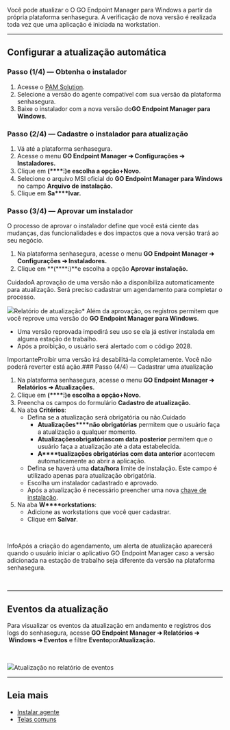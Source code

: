 Você pode atualizar o O GO Endpoint Manager para Windows a partir da própria plataforma senhasegura. A verificação de nova versão é realizada toda vez que uma aplicação é iniciada na workstation. 



---

## Configurar a atualização automática

### Passo (1/4\) — Obtenha o instalador

1. Acesse o [PAM Solution](https://suporte.senhasegura.com.br/en/support/solutions/articles/22000270150-go-endpoint-manager-for-windows-pedm-).
2. Selecione a versão do agente compatível com sua versão da plataforma senhasegura.
3. Baixe o instalador com a nova versão do**GO Endpoint Manager para Windows**.

### Passo (2/4\) — Cadastre o instalador para atualização

1. Vá até a plataforma senhasegura.
2. Acesse o menu **GO Endpoint Manager ➔ Configurações ➔ Instaladores.**
3. Clique em **(****⁝)**e escolha a opção**\+Novo.**
4. Selecione o arquivo MSI oficial do **GO Endpoint Manager para Windows** no campo **Arquivo de instalação.**
5. Clique em **Sa****lvar.**

### Passo (3/4\) — Aprovar um instalador

O processo de aprovar o instalador define que você está ciente das mudanças, das funcionalidades e dos impactos que a nova versão trará ao seu negócio.

1. Na plataforma senhasegura, acesse o menu **GO Endpoint Manager ➔ Configurações ➔ Instaladores.**
2. Clique em **(****⁝)**e escolha a opção **Aprovar instalação.**

CuidadoA aprovação de uma versão não a disponibiliza automaticamente para atualização. Será preciso cadastrar um agendamento para completar o processo.  


![](https://cdn.document360.io/5a1d58df-64ce-42a2-8b23-688477d32f33/Images/Documentation/image-1666893983837.png)Relatório de atualização* Além da aprovação, os registros permitem que você reprove uma versão do **GO Endpoint Manager para Windows**.
* Uma versão reprovada impedirá seu uso se ela já estiver instalada em alguma estação de trabalho.
* Após a proibição, o usuário será alertado com o código 2028\.

ImportanteProibir uma versão irá desabilitá\-la completamente. Você não poderá reverter está ação.### Passo (4/4\) — Cadastrar uma atualização

1. Na plataforma senhasegura, acesse o menu **GO Endpoint Manager ➔ Relatórios ➔ Atualizações.**
2. Clique em **(****⁝)**e escolha a opção**\+Novo.**
3. Preencha os campos do formulário **Cadastro de atualização.**
4. Na aba **Critérios**:
	* Defina se a atualização será obrigatória ou não.Cuidado
		+ **Atualizações****não obrigatórias** permitem que o usuário faça a atualização a qualquer momento.
		+ **Atualizações****obrigatórias****com data posterior** permitem que o usuário faça a atualização até a data estabelecida.
		+ **A****tualizações obrigatórias com data anterior** acontecem automaticamente ao abrir a aplicação.
	* Defina se haverá uma **data/hora** limite de instalação. Este campo é utilizado apenas para atualização obrigatória.
	* Escolha um instalador cadastrado e aprovado.
	* Após a atualização é necessário preencher uma nova [chave de instalação](https://docs.senhasegura.io/docs/pt/go-endpoint-manager-windows-install-1).
5. Na aba **W****orkstations**:
	* Adicione as workstations que você quer cadastrar.
	* Clique em **Salvar**.

 

InfoApós a criação do agendamento, um alerta de atualização aparecerá quando o usuário iniciar o aplicativo GO Endpoint Manager caso a versão adicionada na estação de trabalho seja diferente da versão na plataforma senhasegura.

 



---

## Eventos da atualização

Para visualizar os eventos da atualização em andamento e registros dos logs do senhasegura, acesse **GO Endpoint Manager ➔ Relatórios ➔  Windows ➔ Eventos** e filtre **Evento**por**Atualização.**

 

![](https://cdn.document360.io/5a1d58df-64ce-42a2-8b23-688477d32f33/Images/Documentation/image-1666894454265.png)Atualização no relatório de eventos 

---

## Leia mais

* [Instalar agente](https://docs.senhasegura.io/docs/pt/go-endpoint-manager-windows-install-1)
* [Telas comuns](https://docs.senhasegura.io/v3-32/docs/pt/general-information-graphical-user-interface?#telas-comuns)
